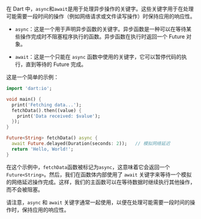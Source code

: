 在 Dart 中，`async`和`await`是用于处理异步操作的关键字。这些关键字用于在处理可能需要一段时间的操作（例如网络请求或文件读写操作）时保持应用的响应性。

- `async`：这是一个用于声明异步函数的关键字。异步函数是一种可以在等待某些操作完成时不阻塞程序执行的函数。异步函数在执行时返回一个 Future 对象。

- `await`：这是一个只能在 `async` 函数中使用的关键字，它可以暂停代码的执行，直到等待的 Future 完成。

这是一个简单的示例：

```dart
import 'dart:io';

void main() {
  print('Fetching data...');
  fetchData().then((value) {
    print('Data received: $value');
  });
}

Future<String> fetchData() async {
  await Future.delayed(Duration(seconds: 2));   // 模拟网络延迟
  return 'Hello, World!';
}
```

在这个示例中，`fetchData`函数被标记为`async`，这意味着它会返回一个 `Future<String>`。然后，我们在函数体内部使用了 `await` 关键字来等待一个模拟的网络延迟操作完成。这样，我们的主函数可以在等待数据时继续执行其他操作，而不会被阻塞。

请注意，`async` 和 `await` 关键字通常一起使用，以便在处理可能需要一段时间的操作时，保持应用的响应性。